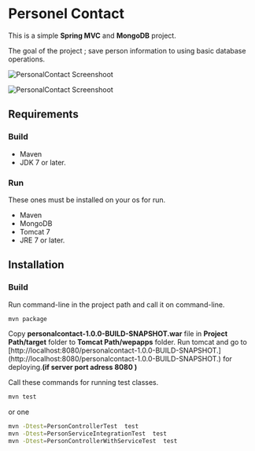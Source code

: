 # Personel Contact

 This is a simple **Spring MVC** and **MongoDB** project.
 
 The goal of the project ; save person information to using basic database operations.
 
 ![PersonalContact Screenshoot](http://alicankustemur.github.io/images/PersonalContactScreenshoot-1.jpg)
 
 ![PersonalContact Screenshoot](http://alicankustemur.github.io/images/PersonalContactScreenshoot-2.jpg)
 
## Requirements

### Build
 - Maven
 - JDK 7 or later.
 
### Run

 These ones must be installed on your os for run.
 - Maven 
 - MongoDB 
 - Tomcat 7
 - JRE 7 or later.
 
## Installation

### Build
Run command-line in the project path and call it on command-line.
```sh
mvn package
```

Copy **personalcontact-1.0.0-BUILD-SNAPSHOT.war** file in **Project Path/target** folder to **Tomcat Path/wepapps** folder.
Run tomcat and go to [http://localhost:8080/personalcontact-1.0.0-BUILD-SNAPSHOT.] (http://localhost:8080/personalcontact-1.0.0-BUILD-SNAPSHOT.) for deploying.**(if server port adress 8080 )**

Call these commands for running test classes.

```sh
mvn test
```
or one
```sh
mvn -Dtest=PersonControllerTest  test
mvn -Dtest=PersonServiceIntegrationTest  test
mvn -Dtest=PersonControllerWithServiceTest  test
```




